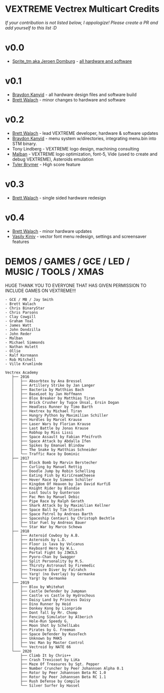 VEXTREME Vectrex Multicart Credits
===

*If your contribution is not listed below, I appologize!  Please create a PR and add yourself to this list :D*


# v0.0

- [Sprite_tm aka Jeroen Domburg](https://github.com/Spritetm) - [all hardware and software](http://spritesmods.com/?art=veccart&page=1)

# v0.1

- [Braydon Kanyid](https://github.com/rattboi) - all hardware design files and software build
- [Brett Walach](https://github.com/technobly) - minor changes to hardware and software

# v0.2

- [Brett Walach](https://github.com/technobly) - lead VEXTREME developer, hardware & software updates
- [Braydon Kanyid](https://github.com/rattboi) - menu system w/directories, integrating menu.bin into STM binary.
- Tony Lindberg - VEXTREME logo design, machining consulting
- [Malban](https://github.com/malbanGit) - VEXTREME logo optimization, font-5, Vide (used to create and debug VEXTREME), Asteroids emulation
- [Tyler Brymer](https://github.com/TylerBrymer) - High score feature

# v0.3

- [Brett Walach](https://github.com/technobly) - single sided hardware redesign

# v0.4

- [Brett Walach](https://github.com/technobly) - minor hardware updates
- [Vasily Kiniv](https://github.com/v-kiniv) - vector font menu redesign, settings and screensaver features

# DEMOS / GAMES / GCE / LED / MUSIC / TOOLS / XMAS

HUGE THANK YOU TO EVERYONE THAT HAS GIVEN PERMISSION TO INCLUDE GAMES ON VEXTREME!!!

```
- GCE / MB / Jay Smith
- Brett Walach
- Chris BinaryStar
- Chris Parsons
- Clay Cowgill
- Graham Toal
- James Watt
- John Dondzilla
- John Reder
- Malban
- Michael Simmonds
- Nathan Hulett
- Ollie
- Ralf Kornmann
- Rob Mitchell
- Ville Krumlinde

Vectrex Academy
   ├── 2016
   │   ├── Absorbtex by Ana Bressel
   │   ├── Artillery Strike by Jan Langer
   │   ├── Bacteria by Matthias Bach
   │   ├── BaseLoot by Jan Hoffmann
   │   ├── Blox Breaker by Matthias Tiran
   │   ├── Brick Crusher by Tugce Ünsal, Ersin Dogan
   │   ├── Headless Runner by Timo Barth
   │   ├── Hextrex by Michael Tiran
   │   ├── Hungry Python by Maximilian Schiller
   │   ├── Hurdles by Marcel Krause
   │   ├── Laser Wars by Florian Krause
   │   ├── Last Battle by Jonas Krause
   │   ├── Robhop by Miss Lissi
   │   ├── Space Assault by Fabian Pfeifroth
   │   ├── Space Attack by Abdalla Ifen
   │   ├── Spikes by Emanuel Blindow
   │   ├── The Snake by Matthias Schneider
   │   └── Traffic Race by Dominic
   ├── 2017
   │   ├── Block Bomb by Marvin Berstecher
   │   ├── Curling by Manuel Rettig
   │   ├── Doodle Jump by Robin Schelling
   │   ├── Eating Fish by KiriCreamCheese
   │   ├── Hover Race by Simeon Schüller
   │   ├── Kingdom Of Heaven by Jan David Kurfiß
   │   ├── Knight Rider by Blondie
   │   ├── Lost Souls by Gunterson
   │   ├── Pac Men by Manuel Debic
   │   ├── Pipe Race by Ralph Gerath
   │   ├── Shark Attack by by Maximilian Kellner
   │   ├── Space Ball by Tim Stiesch
   │   ├── Space Patrol by Andreas Barth
   │   ├── Spaceship Centauri by Christoph Bechtle
   │   ├── Star Fuel by Andreas Bauer
   │   └── Star War by Marco Schewa
   ├── 2018
   │   ├── Asteroid Cowboy by A.B.
   │   ├── Asteroids by L.D.
   │   ├── Floor is lava by Volcanus
   │   ├── Keyboard Hero by W.L.
   │   ├── Portal Fight by J3W3L5
   │   ├── Pyoro-Chan by Swagger
   │   ├── Split Personality by M.S.
   │   ├── Thirsty Astronaut by Firemedic
   │   ├── Treasure Diver by Falrahch
   │   ├── Yarg! (no Overlay) by Germanke
   │   └── Yarg! by Germanke
   ├── 2019
   │   ├── Blox by Whitehat
   │   ├── Castle Defender by Jumpman
   │   ├── Castle vs Castle by Hydrochous
   │   ├── Daisy Land by Princess Daisy
   │   ├── Dino Runner by Hoid
   │   ├── Donkey Kong by Lionpride
   │   ├── Dont fall by Mr. Chomp
   │   ├── Fencing Simulator by Alberich
   │   ├── Hole-Run Speedy G.
   │   ├── Moon Shot by SchellLabs
   │   ├── Pirates by G. Freeman
   │   ├── Space Defender by KusoTech
   │   ├── Unknown by M4K5
   │   ├── Vec Man by Master Control
   │   └── Vectroid by NATE 66
   └─── 2020
       ├── Climb It by Chris++
       ├── Crash Trexicoot by LiKa
       ├── Maze Of Treasures by Sgt. Pepper
       ├── Number Cruncher by Peer Johannsen Alpha 0.1
       ├── Rotor by Peer Johannsen Beta RC 1.0
       ├── Rotor by Peer Johannsen Beta RC 1.1
       ├── Rush Defense by Compile
       └── Silver Surfer by Hassel
```
